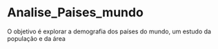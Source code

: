 # Analise_Paises_mundo
O objetivo é explorar a demografia dos países do mundo, um estudo da população e da área
